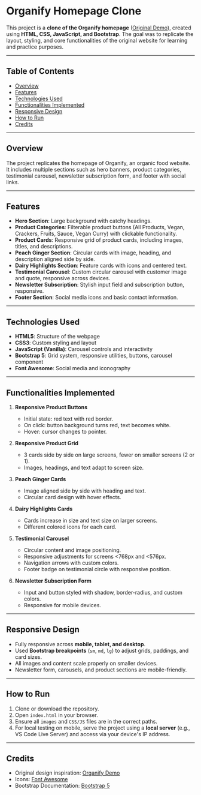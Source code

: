 # Organify Homepage Clone

This project is a **clone of the Organify homepage** ([Original Demo](https://demo.casethemes.net/organify/home-2/)), created using **HTML, CSS, JavaScript, and Bootstrap**. The goal was to replicate the layout, styling, and core functionalities of the original website for learning and practice purposes.

---

## Table of Contents
- [Overview](#overview)
- [Features](#features)
- [Technologies Used](#technologies-used)
- [Functionalities Implemented](#functionalities-implemented)
- [Responsive Design](#responsive-design)
- [How to Run](#how-to-run)
- [Credits](#credits)

---

## Overview
The project replicates the homepage of Organify, an organic food website. It includes multiple sections such as hero banners, product categories, testimonial carousel, newsletter subscription form, and footer with social links.

---

## Features
- **Hero Section**: Large background with catchy headings.
- **Product Categories**: Filterable product buttons (All Products, Vegan, Crackers, Fruits, Sauce, Vegan Curry) with clickable functionality.
- **Product Cards**: Responsive grid of product cards, including images, titles, and descriptions.
- **Peach Ginger Section**: Circular cards with image, heading, and description aligned side by side.
- **Dairy Highlights Section**: Feature cards with icons and centered text.
- **Testimonial Carousel**: Custom circular carousel with customer image and quote, responsive across devices.
- **Newsletter Subscription**: Stylish input field and subscription button, responsive.
- **Footer Section**: Social media icons and basic contact information.

---

## Technologies Used
- **HTML5**: Structure of the webpage
- **CSS3**: Custom styling and layout
- **JavaScript (Vanilla)**: Carousel controls and interactivity
- **Bootstrap 5**: Grid system, responsive utilities, buttons, carousel component
- **Font Awesome**: Social media and iconography

---

## Functionalities Implemented
1. **Responsive Product Buttons**
   - Initial state: red text with red border.
   - On click: button background turns red, text becomes white.
   - Hover: cursor changes to pointer.

2. **Responsive Product Grid**
   - 3 cards side by side on large screens, fewer on smaller screens (2 or 1).
   - Images, headings, and text adapt to screen size.
   
3. **Peach Ginger Cards**
   - Image aligned side by side with heading and text.
   - Circular card design with hover effects.
   
4. **Dairy Highlights Cards**
   - Cards increase in size and text size on larger screens.
   - Different colored icons for each card.
   
5. **Testimonial Carousel**
   - Circular content and image positioning.
   - Responsive adjustments for screens <768px and <576px.
   - Navigation arrows with custom colors.
   - Footer badge on testimonial circle with responsive position.
   
6. **Newsletter Subscription Form**
   - Input and button styled with shadow, border-radius, and custom colors.
   - Responsive for mobile devices.

---

## Responsive Design
- Fully responsive across **mobile, tablet, and desktop**.
- Used **Bootstrap breakpoints** (`sm`, `md`, `lg`) to adjust grids, paddings, and card sizes.
- All images and content scale properly on smaller devices.
- Newsletter form, carousels, and product sections are mobile-friendly.

---

## How to Run
1. Clone or download the repository.
2. Open `index.html` in your browser.
3. Ensure all `images` and `CSS/JS` files are in the correct paths.
4. For local testing on mobile, serve the project using a **local server** (e.g., VS Code Live Server) and access via your device's IP address.

---

## Credits
- Original design inspiration: [Organify Demo](https://demo.casethemes.net/organify/home-2/)
- Icons: [Font Awesome](https://fontawesome.com/)
- Bootstrap Documentation: [Bootstrap 5](https://getbootstrap.com/)
